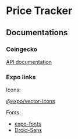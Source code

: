 # Price Tracker

## Documentations

### Coingecko

[API documentation](https://www.coingecko.com/en/api/documentation)

### Expo links

Icons:

[@expo/vector-icons](https://icons.expo.fyi/)

Fonts:

- [expo-fonts](https://docs.expo.dev/guides/using-custom-fonts/)
- [Droid-Sans](https://www.fontsquirrel.com/fonts/droid-sans)
